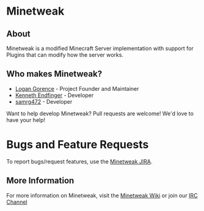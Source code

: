 Minetweak
=========

About
-----

Minetweak is a modified Minecraft Server implementation with support for Plugins that can modify how the server works.

Who makes Minetweak?
--------------------
- [Logan Gorence](https://github.com/logangorence/) - Project Founder and Maintainer
- [Kenneth Endfinger](https://github.com/kaendfinger/) - Developer
- [samrg472](https://github.com/samrg472/) - Developer

Want to help develop Minetweak? Pull requests are welcome! We'd love to have your help!

Bugs and Feature Requests
=========================

To report bugs/request features, use the [Minetweak JIRA](https://minetweak.atlassian.net/secure/Dashboard.jspa).

More Information
----------------

For more information on Minetweak, visit the [Minetweak Wiki](http://wiki.minetweak.org/) or join our [IRC Channel](http://wiki.minetweak.org/Main_Page#IRC)
